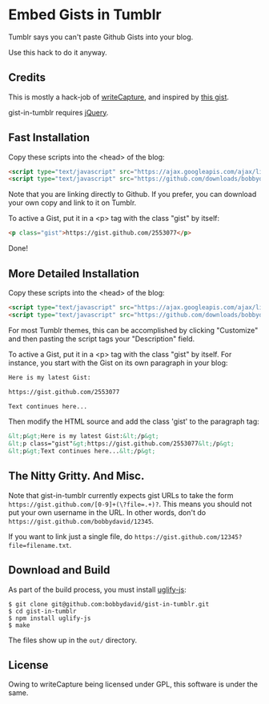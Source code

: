 Embed Gists in Tumblr
=====================

Tumblr says you can't paste Github Gists into your blog.

Use this hack to do it anyway.


Credits
-------

This is mostly a hack-job of
[writeCapture](https://github.com/iamnoah/writeCapture), and
inspired by [this gist](https://gist.github.com/2506180).

gist-in-tumblr requires [jQuery](https://github.com/jquery/jquery).


Fast Installation
-----------------

Copy these scripts into the &lt;head&gt; of the blog:

```html
<script type="text/javascript" src="https://ajax.googleapis.com/ajax/libs/jquery/1.7.2/jquery.min.js"></script>
<script type="text/javascript" src="https://github.com/downloads/bobbydavid/gist-in-tumblr/gist-in-tumblr-full.v0.1.1.min.js"></script>
```

Note that you are linking directly to Github. If you prefer, you can download
your own copy and link to it on Tumblr.

To active a Gist, put it in a &lt;p&gt; tag with the class "gist" by itself:

```html
<p class="gist">https://gist.github.com/2553077</p>
```

Done!


More Detailed Installation
--------------------------

Copy these scripts into the &lt;head&gt; of the blog:

```html
<script type="text/javascript" src="https://ajax.googleapis.com/ajax/libs/jquery/1.7.2/jquery.min.js"></script>
<script type="text/javascript" src="https://github.com/downloads/bobbydavid/gist-in-tumblr/gist-in-tumblr-full.v0.1.1.min.js"></script>
```

For most Tumblr themes, this can be accomplished by clicking "Customize"
and then pasting the script tags your "Description" field.

To active a Gist, put it in a &lt;p&gt; tag with the class "gist" by itself.
For instance, you start with the Gist on its own paragraph in your blog:

```html
Here is my latest Gist:

https://gist.github.com/2553077

Text continues here...
```

Then modify the HTML source and add the class 'gist' to the paragraph tag:

```html
&lt;p&gt;Here is my latest Gist:&lt;/p&gt;
&lt;p class="gist"&gt;https://gist.github.com/2553077&lt;/p&gt;
&lt;p&gt;Text continues here...&lt;/p&gt;
```

The Nitty Gritty. And Misc.
---------------------------

Note that gist-in-tumblr currently expects gist URLs to take the form
`https://gist.github.com/[0-9]+(\?file=.+)?`. This means you should not put
your own username in the URL. In other words, don't do
`https://gist.github.com/bobbydavid/12345`.

If you want to link just a single file, do
`https://gist.github.com/12345?file=filename.txt`.

Download and Build
------------------

As part of the build process, you must install
[uglify-js](https://github.com/mishoo/UglifyJS):

    $ git clone git@github.com:bobbydavid/gist-in-tumblr.git
    $ cd gist-in-tumblr
    $ npm install uglify-js
    $ make

The files show up in the `out/` directory.


License
-------

Owing to writeCapture being licensed under GPL, this software is under the same.

